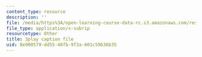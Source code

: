 ```yaml
---
content_type: resource
description: ''
file: /media/https%3A/open-learning-course-data-rc.s3.amazonaws.com/res-3-004-visualizing-materials-science-fall-2017/8e900579dd5546fb9f2a601c59b36b35_koHirQQ-Td0.srt
file_type: application/x-subrip
resourcetype: Other
title: 3play caption file
uid: 8e900579-dd55-46fb-9f2a-601c59b36b35
---
```

